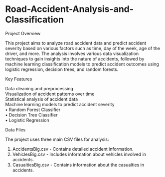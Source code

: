 # Road-Accident-Analysis-and-Classification
Project Overview

This project aims to analyze road accident data and predict accident severity based on various factors such as time, day of the week, age of the driver, and more. The analysis involves various data visualization techniques to gain insights into the nature of accidents, followed by machine learning classification models to predict accident outcomes using logistic regression, decision trees, and random forests.

Key Features

Data cleaning and preprocessing                                              
                       Visualization of accident patterns over time                                                          
                         Statistical analysis of accident data                                                             
                        Machine learning models to predict accident severity                                                                     
•	Random Forest Classifier                                      
•	Decision Tree Classifier                                                          
•	Logistic Regression                                         

Data Files

The project uses three main CSV files for analysis:                                                      
1.	AccidentsBig.csv - Contains detailed accident information.                                             
2.	VehiclesBig.csv - Includes information about vehicles involved in accidents.                                                       
3.	CasualtiesBig.csv - Contains information about the casualties in accidents.                                            



